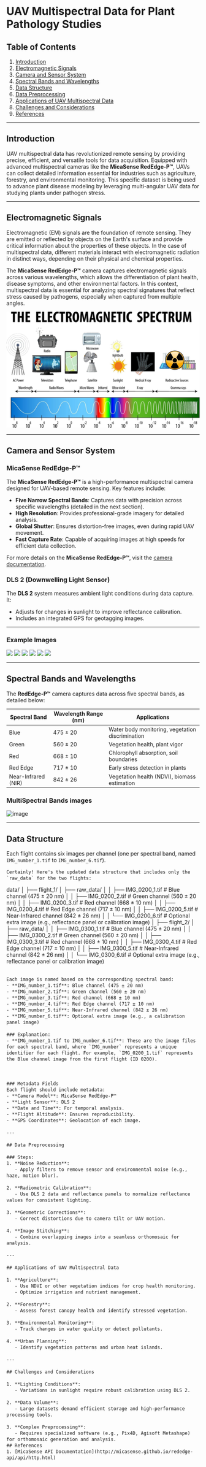 
# UAV Multispectral Data for Plant Pathology Studies

## Table of Contents
1. [Introduction](#introduction)
2. [Electromagnetic Signals](#electromagnetic-signals)
3. [Camera and Sensor System](#camera-and-sensor-system)
4. [Spectral Bands and Wavelengths](#spectral-bands-and-wavelengths)
5. [Data Structure](#data-structure)
6. [Data Preprocessing](#data-preprocessing)
7. [Applications of UAV Multispectral Data](#applications-of-uav-multispectral-data)
8. [Challenges and Considerations](#challenges-and-considerations)
9. [References](#references)
   

---

## Introduction
UAV multispectral data has revolutionized remote sensing by providing precise, efficient, and versatile tools for data acquisition. Equipped with advanced multispectral cameras like the **MicaSense RedEdge-P™**, UAVs can collect detailed information essential for industries such as agriculture, forestry, and environmental monitoring. This specific dataset is being used to advance plant disease modeling by leveraging multi-angular UAV data for studying plants under pathogen stress.

---

## Electromagnetic Signals
Electromagnetic (EM) signals are the foundation of remote sensing. They are emitted or reflected by objects on the Earth's surface and provide critical information about the properties of these objects. In the case of multispectral data, different materials interact with electromagnetic radiation in distinct ways, depending on their physical and chemical properties.

The **MicaSense RedEdge-P™** camera captures electromagnetic signals across various wavelengths, which allows the differentiation of plant health, disease symptoms, and other environmental factors. In this context, multispectral data is essential for analyzing spectral signatures that reflect stress caused by pathogens, especially when captured from multiple angles.

![Integration Example](../images/science-electromagnetic-spectrum-diagram-free-vector.jpg)

---


## Camera and Sensor System

### MicaSense RedEdge-P™
The **MicaSense RedEdge-P™** is a high-performance multispectral camera designed for UAV-based remote sensing. Key features include:
- **Five Narrow Spectral Bands**: Captures data with precision across specific wavelengths (detailed in the next section).
- **High Resolution**: Provides professional-grade imagery for detailed analysis.
- **Global Shutter**: Ensures distortion-free images, even during rapid UAV movement.
- **Fast Capture Rate**: Capable of acquiring images at high speeds for efficient data collection.

For more details on the **MicaSense RedEdge-P™**, visit the [camera documentation](https://github.com/tamer017/Multi-Angular-Photogrammetry/edit/master/docs/camera.md).

### DLS 2 (Downwelling Light Sensor)
The **DLS 2** system measures ambient light conditions during data capture. It:
- Adjusts for changes in sunlight to improve reflectance calibration.
- Includes an integrated GPS for geotagging images.

---

### Example Images

<img src="https://github.com/user-attachments/assets/0aa2f2d8-98df-4747-8da0-5a4b50872cb7" width="150" /> 
<img src="https://github.com/user-attachments/assets/277f14f9-871b-415e-af87-5ca758ea730c" width="150" /> 
<img src="https://github.com/user-attachments/assets/af68b0aa-d35d-48cd-9d62-c73b68c0eb0f" width="150" /> 
<img src="https://github.com/user-attachments/assets/3319d538-5ca8-408b-bf20-a896b9ee8d00" width="150" /> 
<img src="https://github.com/user-attachments/assets/cc706217-acd2-41d2-923a-347553ae6dfb" width="150" /> 
<img src="https://github.com/user-attachments/assets/1eb66256-d41e-42b5-940f-a4a975197b27" width="150" />

---

## Spectral Bands and Wavelengths

The **RedEdge-P™** camera captures data across five spectral bands, as detailed below:

| **Spectral Band** | **Wavelength Range (nm)** | **Applications**                                   |
|--------------------|---------------------------|---------------------------------------------------|
| Blue               | 475 ± 20                 | Water body monitoring, vegetation discrimination  |
| Green              | 560 ± 20                 | Vegetation health, plant vigor                    |
| Red                | 668 ± 10                 | Chlorophyll absorption, soil boundaries          |
| Red Edge           | 717 ± 10                 | Early stress detection in plants                 |
| Near-Infrared (NIR)| 842 ± 26                 | Vegetation health (NDVI), biomass estimation     |

### MultiSpectral Bands images  
![image](https://github.com/user-attachments/assets/6b26ff9a-1350-4f88-8e27-ab731a2af368)

---


## Data Structure

 Each flight contains six images per channel (one per spectral band, named `IMG_number_1.tif` to `IMG_number_6.tif`).

```
Certainly! Here's the updated data structure that includes only the `raw_data` for the two flights:

```
data/
│
├── flight_1/
│   ├── raw_data/
│   │   ├── IMG_0200_1.tif  # Blue channel (475 ± 20 nm)
│   │   ├── IMG_0200_2.tif  # Green channel (560 ± 20 nm)
│   │   ├── IMG_0200_3.tif  # Red channel (668 ± 10 nm)
│   │   ├── IMG_0200_4.tif  # Red Edge channel (717 ± 10 nm)
│   │   ├── IMG_0200_5.tif  # Near-Infrared channel (842 ± 26 nm)
│   │   └── IMG_0200_6.tif  # Optional extra image (e.g., reflectance panel or calibration image)
│
├── flight_2/
│   ├── raw_data/
│   │   ├── IMG_0300_1.tif  # Blue channel (475 ± 20 nm)
│   │   ├── IMG_0300_2.tif  # Green channel (560 ± 20 nm)
│   │   ├── IMG_0300_3.tif  # Red channel (668 ± 10 nm)
│   │   ├── IMG_0300_4.tif  # Red Edge channel (717 ± 10 nm)
│   │   ├── IMG_0300_5.tif  # Near-Infrared channel (842 ± 26 nm)
│   │   └── IMG_0300_6.tif  # Optional extra image (e.g., reflectance panel or calibration image)
```

Each image is named based on the corresponding spectral band:
- **IMG_number_1.tif**: Blue channel (475 ± 20 nm)
- **IMG_number_2.tif**: Green channel (560 ± 20 nm)
- **IMG_number_3.tif**: Red channel (668 ± 10 nm)
- **IMG_number_4.tif**: Red Edge channel (717 ± 10 nm)
- **IMG_number_5.tif**: Near-Infrared channel (842 ± 26 nm)
- **IMG_number_6.tif**: Optional extra image (e.g., a calibration panel image)

### Explanation:
- **IMG_number_1.tif to IMG_number_6.tif**: These are the image files for each spectral band, where `IMG_number` represents a unique identifier for each flight. For example, `IMG_0200_1.tif` represents the Blue channel image from the first flight (ID 0200).



### Metadata Fields
Each flight should include metadata:
- **Camera Model**: MicaSense RedEdge-P™  
- **Light Sensor**: DLS 2  
- **Date and Time**: For temporal analysis.  
- **Flight Altitude**: Ensures reproducibility.  
- **GPS Coordinates**: Geolocation of each image.  

---

## Data Preprocessing

### Steps:
1. **Noise Reduction**:  
   - Apply filters to remove sensor and environmental noise (e.g., haze, motion blur).  

2. **Radiometric Calibration**:  
   - Use DLS 2 data and reflectance panels to normalize reflectance values for consistent lighting.

3. **Geometric Corrections**:  
   - Correct distortions due to camera tilt or UAV motion.  

4. **Image Stitching**:  
   - Combine overlapping images into a seamless orthomosaic for analysis.

---

## Applications of UAV Multispectral Data

1. **Agriculture**:  
   - Use NDVI or other vegetation indices for crop health monitoring.  
   - Optimize irrigation and nutrient management.

2. **Forestry**:  
   - Assess forest canopy health and identify stressed vegetation.  

3. **Environmental Monitoring**:  
   - Track changes in water quality or detect pollutants.  

4. **Urban Planning**:  
   - Identify vegetation patterns and urban heat islands.  

---

## Challenges and Considerations

1. **Lighting Conditions**:  
   - Variations in sunlight require robust calibration using DLS 2.  

2. **Data Volume**:  
   - Large datasets demand efficient storage and high-performance processing tools.

3. **Complex Preprocessing**:  
   - Requires specialized software (e.g., Pix4D, Agisoft Metashape) for orthomosaic generation and analysis.
## References
1. [MicaSense API Documentation](http://micasense.github.io/rededge-api/api/http.html)
